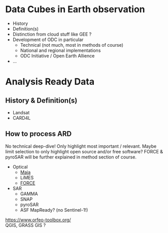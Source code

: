 # Data Cubes in Earth observation

  - History
  - Definition(s)
  - Distinction from cloud stuff like GEE ?
  - Development of ODC in particular
    - Technical (not much, most in methods of course)
    - National and regional implementations
    - ODC Initiative / Open Earth Allience
  - ...

# Analysis Ready Data

## History & Definition(s)

- Landsat
- CARD4L

## How to process ARD

No technical deep-dive! Only highlight most important / relevant. Maybe limit selection to only highlight open source and/or free software? FORCE & pyroSAR will be further explained in method section of course.

- Optical
  - [Maja](https://labo.obs-mip.fr/multitemp/maccs-how-it-works/)
  - LiMES
  - [FORCE](https://force-eo.readthedocs.io/en/latest/)
- SAR
  - GAMMA
  - SNAP
  - pyroSAR
  - ASF MapReady? (no Sentinel-1!)

https://www.orfeo-toolbox.org/  
QGIS, GRASS GIS ?
